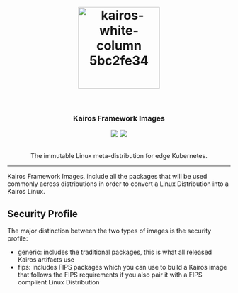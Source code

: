 <h1 align="center">
  <br>
     <img width="184" alt="kairos-white-column 5bc2fe34" src="https://user-images.githubusercontent.com/2420543/193010398-72d4ba6e-7efe-4c2e-b7ba-d3a826a55b7d.png">
    <br>
<br>
</h1>

<h3 align="center">Kairos Framework Images</h3>
<p align="center">
  <a href="https://github.com/kairos-io/kairos/issues"><img src="https://img.shields.io/github/issues/kairos-io/kairos"></a>
  <a href="https://github.com/kairos-io/kairos-framework/actions/workflows/release.yaml"> <img src="https://github.com/kairos-io/kairos/actions/workflows/release.yaml/badge.svg"></a>
</p>

<p align="center">
     <br>
    The immutable Linux meta-distribution for edge Kubernetes.
</p>

<hr>

Kairos Framework Images, include all the packages that will be used commonly across distributions in order to convert a Linux Distribution into a Kairos Linux.

## Security Profile

The major distinction between the two types of images is the security profile:

- generic: includes the traditional packages, this is what all released Kairos artifacts use
- fips: includes FIPS packages which you can use to build a Kairos image that follows the FIPS requirements if you also pair it with a FIPS complient Linux Distribution